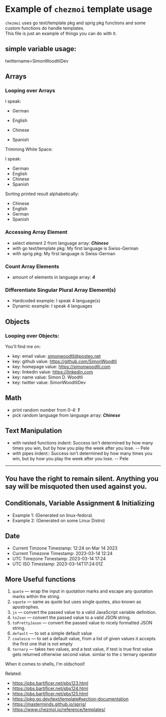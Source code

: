 # Example of `chezmoi` template usage

`chezmoi` uses go text/template pkg and sprig pkg functions and some custom functions do handle templates.  
This file is just an example of things you can do with it.

## simple variable usage:

twittername=SimonWoodtliDev

## Arrays 

### Looping over Arrays

I speak:
 
* German 
 
* English 
 
* Chinese 
 
* Spanish 


Trimming White Space:

I speak: 
* German 
* English 
* Chinese 
* Spanish 


Sorting printed result alphabetically:

* Chinese
* English
* German
* Spanish


### Accessing Array Element

* select element 2 from language array: ***Chinese***
* with go text/template pkg: My first language is Swiss-German
* with sprig pkg: My first language is Swiss-German

### Count Array Elements

* amount of elements in language array: ***4***

### Differentiate Singular Plural Array Element(s)

* Hardcoded example: I speak 4 language(s)
* Dynamic example: I speak 4 languages

## Objects

### Looping over Objects:

You'll find me on:
* key: email value: simonwoodtli@posteo.net
* key: github value: https://github.com/SimonWoodtli
* key: homepage value: https://simonwoodtli.com
* key: linkedin value: https://linkedin.com
* key: name value: Simon D. Woodtli
* key: twitter value: SimonWoodtliDev



## Math

* print random number from 0-4: ***1***
* pick random language from language array: ***Chinese***

## Text Manipulation

* with nested functions indent:     Success isn't determined by how many times you win, but by how you play the
    week after you lose. -- Pele
* with pipes indent::     Success isn't determined by how many times you win, but by how you play the
    week after you lose. -- Pele

--------------------------------------------------------------------------------
  You have the right to remain silent. Anything you say will be misquoted then
  used against you.
--------------------------------------------------------------------------------

## Conditionals, Variable Assignment & Initializing

* Example 1: (Generated on linux-fedora)
* Example 2: (Generated on some Linux Distro)


## Date

* Current Timzone Timestamp: 12:24 on Mar 14 2023
* Current Timezone Timestamp: 2023-03-14 12:24
* UTC Timezone Timestamp: 2023-03-14 17:24
* UTC ISO Timestamp: 2023-03-14T17:24:01Z

## More Useful functions

1. `quote` — wrap the input in quotation marks and escape any quotation marks within the string.
1. `squote` — same as quote but uses single quotes, also known as apostrophes.
1. `js` — convert the passed value to a valid JavaScript variable definition.
1. `toJson` — convert the passed value to a valid JSON string.
1. `toPrettyJason` — convert the passed value to nicely formatted JSON string.
1. `default` —  to set a simple default value
1. `coalesce` — to set a default value, from a list of given values it accepts the first one that is not empty
1. `ternary` — takes two values, and a test value, if test is true first value gets returned otherwise second value. similar to the c ternary operator

When it comes to shells, I'm oldschool!

Related:

* <https://pbs.bartificer.net/pbs123.html>
* <https://pbs.bartificer.net/pbs124.html>
* <https://pbs.bartificer.net/pbs125.html>
* <https://pkg.go.dev/text/template#section-documentation>
* <https://masterminds.github.io/sprig/>
* <https://www.chezmoi.io/reference/templates/>
